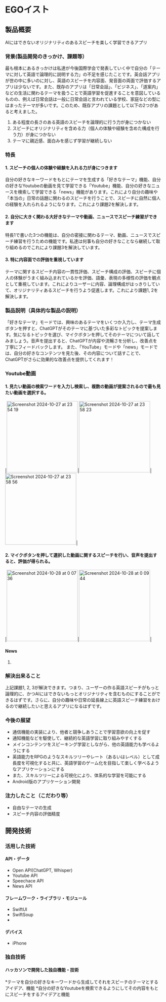 # EGOイスト

## 製品概要
AIにはできないオリジナリティのあるスピーチを楽しく学習できるアプリ

### 背景(製品開発のきっかけ、課題等）
最も根本にあるきっかけは私達が今後国際学会で発表していく中で自分の「テーマに対して英語で論理的に説明する力」の不足を感じたことです。英会話アプリが世の中に多いのに対し、英語のスピーチを内容面、発音面の両面で評価するアプリは少ないです。また、既存のアプリは「日常会話」、「ビジネス」、「道案内」などの生活に関わるテーマを扱うことで英語学習を促進することを意図しているものの、例えば日常会話は一般に日常会話と言われている学校、家庭などの型にはまったテーマが多いです。このため、既存アプリの課題として以下の2つがあると考えました。
1. ある程度の長さのある英語のスピーチを論理的に行う力が身につかない
2. スピーチにオリジナリティを含める力（個人の体験や経験を含めた構成を行う力）が身につかない
3. テーマに親近感、面白みを感じず学習が継続しない

### 特長
#### 1. スピーチの個人の体験や経験を入れる力が身につきます
自分の好きなキーワードをもとにテーマを生成する「好きなテーマ」機能、自分の好きなYoutubeの動画を見て学習できる「Youtube」機能、自分の好きなニュースを検索して学習できる「news」機能があります。これにより自分の趣味や「本当の」日常の話題に関わるのスピーチを行うことで、スピーチに自然に個人の経験を入れられるようになります。これにより課題2を解決します。
#### 2. 自分に大きく関わる大好きなテーマや動画、ニュースでスピーチ練習ができます
特長1で書いた3つの機能は、自分の密接に関わるテーマ、動画、ニュースでスピーチ練習を行うための機能です。私達は何事も自分の好きなことなら継続して取り組めるのでこれにより課題3を解決しています。

#### 3. 特に内容面での評価を重視しています
テーマに関するスピーチ内容の一貫性評価、スピーチ構成の評価、スピーチに個人の体験がうまく組み込まれているかを評価、語彙、表現の多様性の評価を観点として重視しています。これによりユーザーに内容、論理構成がはっきりしていて、オリジナリティあるスピーチを行うよう促進します。これにより課題1, 2を解決します。

### 製品説明（具体的な製品の説明）
「好きなテーマ」モードでは、興味のあるテーマをいくつか入力し、テーマ生成ボタンを押すと、ChatGPTがそのテーマに基づいた多彩なトピックを提案します。気になるトピックを選び、マイクボタンを押してそのテーマについて話してみましょう。音声を提出すると、ChatGPTが内容や流暢さを分析し、改善点を丁寧にフィードバックします。
また、「YouTube」モードや「news」モードでは、自分の好きなコンテンツを見た後、その内容について話すことで、ChatGPTがさらに効果的な改善点を提供してくれます！

####


### Youtube動画
#### 1. 見たい動画の検索ワードを入力し検索し、複数の動画が提案されるので最も見たい動画を選択する。
|<img width="230" alt="Screenshot 2024-10-27 at 23 54 19" src="https://github.com/user-attachments/assets/bde8e8eb-3fe7-4bc7-ba71-ebdb0a39801e">|<img width="230" alt="Screenshot 2024-10-27 at 23 58 23" src="https://github.com/user-attachments/assets/99bbf964-85e5-4cb6-ae75-01b97f3ce58d">|<img width="230" alt="Screenshot 2024-10-27 at 23 58 56" src="https://github.com/user-attachments/assets/ff0a6261-a7f3-4b7e-89b6-f40ba6253742">|

#### 2. マイクボタンを押して選択した動画に関するスピーチを行い、音声を提出すると、評価が得られる。
|<img width="230" alt="Screenshot 2024-10-28 at 0 07 36" src="https://github.com/user-attachments/assets/e70ef802-a37e-48d0-9cd5-8dca522071b3">|<img width="230" alt="Screenshot 2024-10-28 at 0 09 44" src="https://github.com/user-attachments/assets/459c77d7-a5fd-4acb-bf4c-a76caad06522">|


#### News
1. 






### 解決出来ること
上記課題1, 2, 3が解決できます。つまり、ユーザーの作る英語スピーチがもっと論理的に、かつAIにはできないもっとオリジナリティを含むものにすることができるはずです。さらに、自分の趣味や日常の延長線上に英語スピーチ練習をおけるので継続したいと思えるアプリになるはずです。

### 今後の展望
* 通信機能の実装により、他者と競争しあうことで学習意欲の向上を促す
* 通知機能などを駆使して、継続的な英語学習に取り組みやすくする
* メインコンテンツをスピーキング学習としながら、他の英語能力も学べるようにする
* 英語能力をRPGのようなスキルツリーやレート（あるいはレベル）として成長度を可視化すると共に、英語学習のゲーム化を目指して楽しく学べるようなアプリケーションにする
* また、スキルツリーによる可視化により、体系的な学習を可能にする
* Android版のアプリケーション開発

### 注力したこと（こだわり等）
* 自由なテーマの生成
* スピーチ内容の評価精度

## 開発技術
### 活用した技術
#### API・データ
* Open API(ChatGPT, Whisper)
* Youtube API
* Speechace API
* News API 

#### フレームワーク・ライブラリ・モジュール
* SwiftUI
* SwiftSoup
* 

#### デバイス
* iPhone

### 独自技術
#### ハッカソンで開発した独自機能・技術

*テーマを自分の好きなキーワードから生成してそれをスピーチのテーマとするアイデア、機能
*自分の好きなYoutubeを検索できるようにしてその内容をもとにスピーチをするアイデアと機能
  

